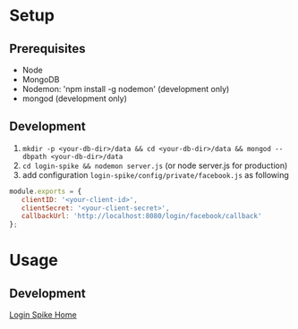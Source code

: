 # Setup
## Prerequisites
- Node
- MongoDB
- Nodemon: 'npm install -g nodemon' (development only)
- mongod (development only)

## Development
1. `mkdir -p <your-db-dir>/data && cd <your-db-dir>/data && mongod --dbpath <your-db-dir>/data`
1. `cd login-spike && nodemon server.js` (or node server.js for production)
1. add configuration `login-spike/config/private/facebook.js` as following
 ```javascript
module.exports = {
    clientID: '<your-client-id>',
    clientSecret: '<your-client-secret>',
    callbackUrl: 'http://localhost:8080/login/facebook/callback'
};
 ```
 
# Usage
## Development
[Login Spike Home](http://localhost:8080/)
 
  
  


